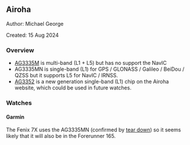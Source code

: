 ## Airoha

Author: Michael George

Created: 15 Aug 2024



### Overview

- [AG3335M](https://www.airoha.com/products/p/A0Dmm0pijWW3MScb) is multi-band (L1 + L5) but has no support the NavIC
- AG3335MN is single-band (L1) for GPS / GLONASS / Galileo / BeiDou / QZSS but it supports L5 for NavIC / IRNSS.
- [AG3352](https://www.airoha.com/products/p/zy4r082hgNywp1bg) is a new generation single-band (L1) chip on the Airoha website, which could be used in future watches.



### Watches

#### Garmin

The Fenix 7X uses the AG3335MN (confirmed by [tear down](http://www.f-blog.info/garmin-fenix-7x-solar-teardown-non-destructive/)) so it seems likely that it will also be in the Forerunner 165.
